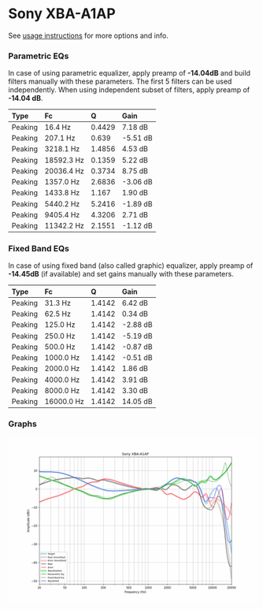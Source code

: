 # Sony XBA-A1AP
See [usage instructions](https://github.com/jaakkopasanen/AutoEq#usage) for more options and info.

### Parametric EQs
In case of using parametric equalizer, apply preamp of **-14.04dB** and build filters manually
with these parameters. The first 5 filters can be used independently.
When using independent subset of filters, apply preamp of **-14.04 dB**.

| Type    | Fc         |      Q | Gain     |
|:--------|:-----------|:-------|:---------|
| Peaking | 16.4 Hz    | 0.4429 | 7.18 dB  |
| Peaking | 207.1 Hz   | 0.639  | -5.51 dB |
| Peaking | 3218.1 Hz  | 1.4856 | 4.53 dB  |
| Peaking | 18592.3 Hz | 0.1359 | 5.22 dB  |
| Peaking | 20036.4 Hz | 0.3734 | 8.75 dB  |
| Peaking | 1357.0 Hz  | 2.6836 | -3.06 dB |
| Peaking | 1433.8 Hz  | 1.167  | 1.90 dB  |
| Peaking | 5440.2 Hz  | 5.2416 | -1.89 dB |
| Peaking | 9405.4 Hz  | 4.3206 | 2.71 dB  |
| Peaking | 11342.2 Hz | 2.1551 | -1.12 dB |

### Fixed Band EQs
In case of using fixed band (also called graphic) equalizer, apply preamp of **-14.45dB**
(if available) and set gains manually with these parameters.

| Type    | Fc         |      Q | Gain     |
|:--------|:-----------|:-------|:---------|
| Peaking | 31.3 Hz    | 1.4142 | 6.42 dB  |
| Peaking | 62.5 Hz    | 1.4142 | 0.34 dB  |
| Peaking | 125.0 Hz   | 1.4142 | -2.88 dB |
| Peaking | 250.0 Hz   | 1.4142 | -5.19 dB |
| Peaking | 500.0 Hz   | 1.4142 | -0.87 dB |
| Peaking | 1000.0 Hz  | 1.4142 | -0.51 dB |
| Peaking | 2000.0 Hz  | 1.4142 | 1.86 dB  |
| Peaking | 4000.0 Hz  | 1.4142 | 3.91 dB  |
| Peaking | 8000.0 Hz  | 1.4142 | 3.30 dB  |
| Peaking | 16000.0 Hz | 1.4142 | 14.05 dB |

### Graphs
![](./Sony%20XBA-A1AP.png)